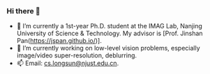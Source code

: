 ### Hi there 👋
- 🏫 I’m currently a 1st-year Ph.D. student at the IMAG Lab, Nanjing University of Science & Technology. My advisor is [Prof. Jinshan Pan(https://jspan.github.io/)].
- 📔 I’m currently working on low-level vision problems, especially image/video super-resolution, deblurring.
- 📫 Email: cs.longsun@njust.edu.cn.

